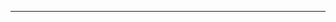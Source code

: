 <!--
CO_OP_TRANSLATOR_METADATA:
{
  "original_hash": "cffce88f960004dcc957455277e790f9",
  "translation_date": "2025-08-27T23:44:22+00:00",
  "source_file": "03-GettingStarted/05-stdio-server/README.md",
  "language_code": "no"
}
-->


---

